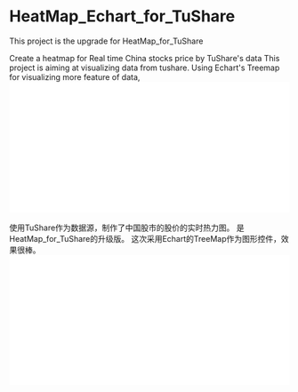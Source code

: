 # HeatMap_Echart_for_TuShare
This project is the upgrade for HeatMap_for_TuShare

Create a heatmap for Real time China stocks price by TuShare's data
This project is aiming at visualizing data from tushare.
Using Echart's Treemap for visualizing more feature of data,
![image](https://raw.githubusercontent.com/FrankBGao/HeatMap_Echart_for_TuShare/master/pic/20181019.png)


使用TuShare作为数据源，制作了中国股市的股价的实时热力图。
是HeatMap_for_TuShare的升级版。
这次采用Echart的TreeMap作为图形控件，效果很棒。
![image](https://raw.githubusercontent.com/FrankBGao/HeatMap_Echart_for_TuShare/master/pic/20181019.png)
